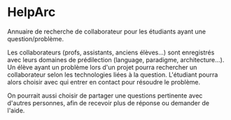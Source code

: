 # HelpArc

Annuaire de recherche de collaborateur pour les étudiants ayant une question/problème.

Les collaborateurs (profs, assistants, anciens élèves...) sont enregistrés avec leurs domaines de prédilection (language, paradigme, architecture...). Un élève ayant un problème lors d'un projet pourra rechercher un collaborateur selon les technologies liées à la question. L'étudiant pourra alors choisir avec qui entrer en contact pour résoudre le problème.

On pourrait aussi choisir de partager une questions pertinente avec d'autres personnes, afin de recevoir plus de réponse ou demander de l'aide.
